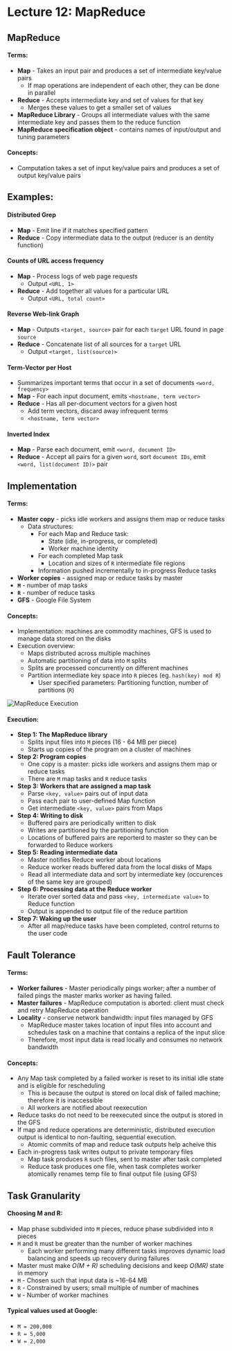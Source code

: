 # Lecture 12: MapReduce
## MapReduce
#### Terms:
- **Map** - Takes an input pair and produces a set of intermediate key/value pairs
  - If map operations are independent of each other, they can be done in parallel
- **Reduce** - Accepts intermediate key and set of values for that key
  - Merges these values to get a smaller set of values
- **MapReduce Library** - Groups all intermediate values with the same intermediate key and passes them to the reduce function
- **MapReduce specification object** - contains names of input/output and tuning parameters
#### Concepts:
- Computation takes a set of input key/value pairs and produces a set of output key/value pairs

## Examples:
#### Distributed Grep
- **Map** - Emit line if it matches specified pattern
- **Reduce** - Copy intermediate data to the output (reducer is an dentity function)
#### Counts of URL access frequency
- **Map** - Process logs of web page requests
  - Output `<URL, 1>`
- **Reduce** - Add together all values for a particular URL
  - Output `<URL, total count>`
#### Reverse Web-link Graph
- **Map** - Outputs `<target, source>` pair for each `target` URL found in page `source`
- **Reduce** - Concatenate list of all sources for a `target` URL
  - Output `<target, list(source)>`
#### Term-Vector per Host
- Summarizes important terms that occur in a set of documents `<word, frequency>`
- **Map** - For each input document, emits `<hostname, term vector>`
- **Reduce** - Has all per-document vectors for a given host
  - Add term vectors, discard away infrequent terms
  - `<hostname, term vector>`
#### Inverted Index
- **Map** - Parse each document, emit `<word, document ID>`
- **Reduce** - Accept all pairs for a given `word`, sort `document IDs`, emit `<word, list(document ID)>` pair

## Implementation
#### Terms:
- **Master copy** - picks idle workers and assigns them map or reduce tasks
  - Data structures:
    - For each Map and Reduce task:
      - State (idle, in-progress, or completed)
      - Worker machine identity
    - For each completed Map task
      - Location and sizes of `R` intermediate file regions
    - Information pushed incrementally to in-progress Reduce tasks
- **Worker copies** - assigned map or reduce tasks by master
- **`M`** - number of map tasks
- **`R`** - number of reduce tasks
- **GFS** - Google File System
#### Concepts:
- Implementation: machines are commodity machines, GFS is used to manage data stored on the disks
- Execution overview:
  - Maps distributed across multiple machines
  - Automatic partitioning of data into `M` splits
  - Splits are processed concurrently on different machines
  - Partition intermediate key space into `R` pieces (eg. `hash(key) mod R`)
    - User specified parameters: Partitioning function, number of partitions (`R`)

![MapReduce Execution](https://raw.github.com/jarretflack/cs455Studying/master/Midterm/images/L12-map-reduce-execution.png?raw=true)
#### Execution:
- **Step 1: The MapReduce library**
  - Splits input files into `M` pieces (16 - 64 MB per piece)
  - Starts up copies of the program on a cluster of machines
- **Step 2: Program copies**
  - One copy is a master: picks idle workers and assigns them map or reduce tasks
  - There are `M` map tasks and `R` reduce tasks
- **Step 3: Workers that are assigned a map task**
  - Parse `<key, value>` pairs out of input data
  - Pass each pair to user-defined Map function
  - Get intermediate `<key, value>` pairs from Maps
- **Step 4: Writing to disk**
  - Buffered pairs are periodically written to disk
  - Writes are partitioned by the partitioning function
  - Locations of buffered pairs are reporterd to master so they can be forwarded to Reduce workers
- **Step 5: Reading intermediate data**
  - Master notifies Reduce worker about locations
  - Reduce worker reads buffered data from the local disks of Maps
  - Read all intermediate data and sort by intermediate key (occurences of the same key are grouped)
- **Step 6: Processing data at the Reduce worker**
  - Iterate over sorted data and pass `<key, intermediate value>` to Reduce function
  - Output is appended to output file of the reduce partition
- **Step 7: Waking up the user**
  - After all map/reduce tasks have been completed, control returns to the user code

## Fault Tolerance
#### Terms:
- **Worker failures** - Master periodically pings worker; after a number of failed pings the master marks worker as having failed.
- **Master failures** - MapReduce computation is aborted: client must check and retry MapReduce operation
- **Locality** - conserve network bandwidth: input files managed by GFS
  - MapReduce master takes location of input files into account and schedules task on a machine that contains a replica of the input slice
  - Therefore, most input data is read locally and consumes no network bandwidth
#### Concepts:
- Any Map task completed by a failed worker is reset to its initial idle state and is eligible for rescheduling
  - This is because the output is stored on local disk of failed machine; therefore it is inaccessible
  - All workers are notified about reexecution
- Reduce tasks do not need to be reexecuted since the output is stored in the GFS
- If map and reduce operations are deterministic, distributed execution output is identical to non-faulting, sequential execution.
  - Atomic commits of map and reduce task outputs help acheive this
- Each in-progress task writes output to private temporary files
  - Map task produces `R` such files, sent to master after task completed
  - Reduce task produces one file, when task completes worker atomically renames temp file to final output file (using GFS)

## Task Granularity
#### Choosing M and R:
- Map phase subdivided into `M` pieces, reduce phase subdivided into `R` pieces
- `M` and `R` must be greater than the number of worker machines
  - Each worker performing many different tasks improves dynamic load balancing and speeds up recovery during failures
- Master must make *O(M + R)* scheduling decisions and keep *O(MR)* state in memory
- `M` - Chosen such that input data is ~16-64 MB
- `R` - Constrained by users; small multiple of number of machines
- `W` - Number of worker machines
#### Typical values used at Google:
- `M = 200,000`
- `R = 5,000`
- `W = 2,000`
